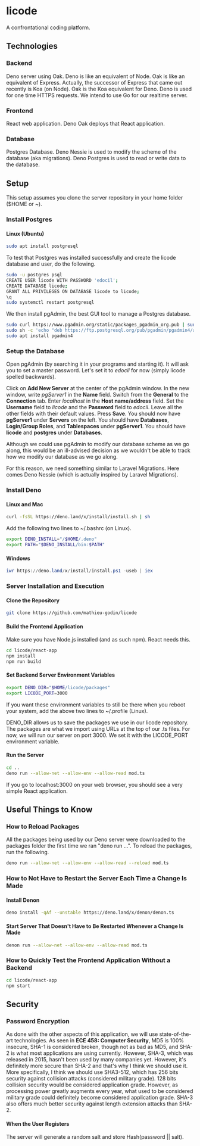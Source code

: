 # licode

A confrontational coding platform.

## Technologies

### Backend

Deno server using Oak. Deno is like an equivalent of Node. Oak is like an equivalent of Express. Actually, the successor of Express that came out recently is Koa (on Node). Oak is the Koa equivalent for Deno. Deno is used for one time HTTPS requests. We intend to use Go for our realtime server.

### Frontend

React web application. Deno Oak deploys that React application.

### Database

Postgres Database. Deno Nessie is used to modify the scheme of the database (aka migrations). Deno Postgres is used to read or write data to the database.

## Setup

This setup assumes you clone the server repository in your home folder ($HOME or ~).

### Install Postgres

#### Linux (Ubuntu)

```bash
sudo apt install postgresql
```

To test that Postgres was installed successfully and create the licode database and user, do the following.

```bash
sudo -u postgres psql
CREATE USER licode WITH PASSWORD 'edocil';
CREATE DATABASE licode;
GRANT ALL PRIVILEGES ON DATABASE licode to licode;
\q
sudo systemctl restart postgresql
```

We then install pgAdmin, the best GUI tool to manage a Postgres database.

```bash
sudo curl https://www.pgadmin.org/static/packages_pgadmin_org.pub | sudo apt-key add
sudo sh -c 'echo "deb https://ftp.postgresql.org/pub/pgadmin/pgadmin4/apt/$(lsb_release -cs) pgadmin4 main" > /etc/apt/sources.list.d/pgadmin4.list && apt update'
sudo apt install pgadmin4
```

### Setup the Database

Open pgAdmin (by searching it in your programs and starting it). It will ask you to set a master password. Let's set it to *edocil* for now (simply licode spelled backwards).

Click on **Add New Server** at the center of the pgAdmin window. In the new window, write *pgServer1* in the **Name** field. Switch from the **General** to the **Connection** tab. Enter *localhost* in the **Host name/address** field. Set the **Username** field to *licode* and the **Password** field to *edocil*. Leave all the other fields with their default values. Press **Save**. You should now have **pgServer1** under **Servers** on the left. You should have **Databases**, **Login/Group Roles**, and **Tablespaces** under **pgServer1**. You should have **licode** and **postgres** under **Databases**.

Although we could use pgAdmin to modify our database scheme as we go along, this would be an ill-advised decision as we wouldn't be able to track how we modify our database as we go along.

For this reason, we need something similar to Laravel Migrations. Here comes Deno Nessie (which is actually inspired by Laravel Migrations).

### Install Deno

#### Linux and Mac

```bash
curl -fsSL https://deno.land/x/install/install.sh | sh
```

Add the following two lines to ~/.bashrc (on Linux).

```bash
export DENO_INSTALL="/$HOME/.deno"
export PATH="$DENO_INSTALL/bin:$PATH"
```

#### Windows

```powershell
iwr https://deno.land/x/install/install.ps1 -useb | iex
```

### Server Installation and Execution

#### Clone the Repository

```bash
git clone https://github.com/mathieu-godin/licode
```
#### Build the Frontend Application

Make sure you have Node.js installed (and as such npm). React needs this.

```bash
cd licode/react-app
npm install
npm run build
```
#### Set Backend Server Environment Variables

```bash
export DENO_DIR="$HOME/licode/packages"
export LICODE_PORT=3000
```
If you want these environment variables to still be there when you reboot your system, add the above two lines to ~/.profile (Linux).

DENO_DIR allows us to save the packages we use in our licode repository. The packages are what we import using URLs at the top of our .ts files. For now, we will run our server on port 3000. We set it with the LICODE_PORT environment variable.

#### Run the Server

```bash
cd ..
deno run --allow-net --allow-env --allow-read mod.ts 
```

If you go to localhost:3000 on your web browser, you should see a very simple React application.

## Useful Things to Know

### How to Reload Packages

All the packages being used by our Deno server were downloaded to the packages folder the first time we ran "deno run ...".
To reload the packages, run the following.

```bash
deno run --allow-net --allow-env --allow-read --reload mod.ts 
```

### How to Not Have to Restart the Server Each Time a Change Is Made

#### Install Denon

```bash
deno install -qAf --unstable https://deno.land/x/denon/denon.ts
```

#### Start Server That Doesn't Have to Be Restarted Whenever a Change Is Made

```bash
denon run --allow-net --allow-env --allow-read mod.ts 
```

### How to Quickly Test the Frontend Application Without a Backend

```bash
cd licode/react-app
npm start
```

## Security

### Password Encryption

As done with the other aspects of this application, we will use state-of-the-art technologies. As seen in **ECE 458: Computer Security**, MD5 is 100% insecure, SHA-1 is considered broken, though not as bad as MD5, and SHA-2 is what most applications are using currently. However, SHA-3, which was released in 2015, hasn't been used by many companies yet. However, it's definitely more secure than SHA-2 and that's why I think we should use it. More specifically, I think we should use SHA3-512, which has 256 bits security against collision attacks (considered military grade). 128 bits collision security would be considered application grade. However, as processing power greatly augments every year, what used to be considered military grade could definitely become considered application grade. SHA-3 also offers much better security against length extension attacks than SHA-2.

#### When the User Registers

The server will generate a random salt and store Hash(password || salt).
